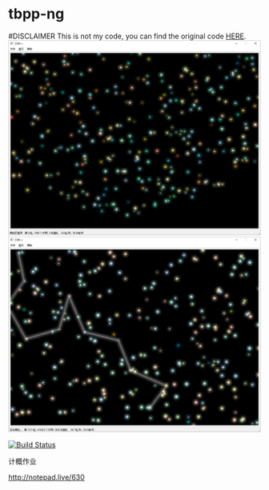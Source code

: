 # tbpp-ng
#DISCLAIMER 
This is not my code, you can find the original code [HERE](https://github.com/martinwu42/tbpp-ng).
![image](1.PNG)
![image](2.PNG)

[![Build Status](https://travis-ci.org/martinwu42/tbpp-ng.svg?branch=master)](https://travis-ci.org/martinwu42/tbpp-ng)

计概作业

http://notepad.live/630
